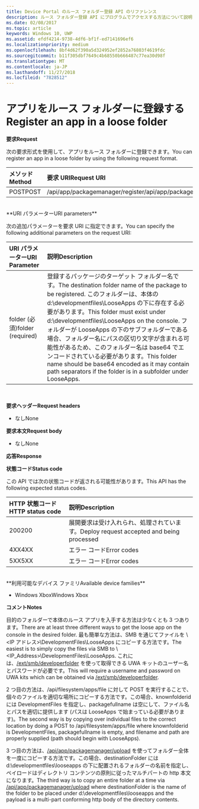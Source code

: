 ```yaml
---
title: Device Portal のルース フォルダー登録 API のリファレンス
description: ルース フォルダー登録 API にプログラムでアクセスする方法について説明します。
ms.date: 02/08/2017
ms.topic: article
keywords: Windows 10, UWP
ms.assetid: efdf4214-9738-4df6-bf1f-ed7141696ef6
ms.localizationpriority: medium
ms.openlocfilehash: 8bf4d62f390a5d324952ef2852a76803f4619fdc
ms.sourcegitcommit: b11f305dbf7649c4b68550b666487c77ea30d98f
ms.translationtype: MT
ms.contentlocale: ja-JP
ms.lasthandoff: 11/27/2018
ms.locfileid: "7828512"
---
```

# <a name="register-an-app-in-a-loose-folder"></a><span data-ttu-id="5926f-104">アプリをルース フォルダーに登録する</span><span class="sxs-lookup"><span data-stu-id="5926f-104">Register an app in a loose folder</span></span>  

**<span data-ttu-id="5926f-105">要求</span><span class="sxs-lookup"><span data-stu-id="5926f-105">Request</span></span>**

<span data-ttu-id="5926f-106">次の要求形式を使用して、アプリをルース フォルダーに登録できます。</span><span class="sxs-lookup"><span data-stu-id="5926f-106">You can register an app in a loose folder by using the following request format.</span></span>

<span data-ttu-id="5926f-107">メソッド</span><span class="sxs-lookup"><span data-stu-id="5926f-107">Method</span></span>      | <span data-ttu-id="5926f-108">要求 URI</span><span class="sxs-lookup"><span data-stu-id="5926f-108">Request URI</span></span>
:------     | :------
<span data-ttu-id="5926f-109">POST</span><span class="sxs-lookup"><span data-stu-id="5926f-109">POST</span></span> | <span data-ttu-id="5926f-110">/api/app/packagemanager/register</span><span class="sxs-lookup"><span data-stu-id="5926f-110">/api/app/packagemanager/register</span></span>
<br />
**<span data-ttu-id="5926f-111">URI パラメーター</span><span class="sxs-lookup"><span data-stu-id="5926f-111">URI parameters</span></span>**

<span data-ttu-id="5926f-112">次の追加パラメーターを要求 URI に指定できます。</span><span class="sxs-lookup"><span data-stu-id="5926f-112">You can specify the following additional parameters on the request URI:</span></span>

<span data-ttu-id="5926f-113">URI パラメーター</span><span class="sxs-lookup"><span data-stu-id="5926f-113">URI Parameter</span></span>      | <span data-ttu-id="5926f-114">説明</span><span class="sxs-lookup"><span data-stu-id="5926f-114">Description</span></span>
:------     | :-----
<span data-ttu-id="5926f-115">folder (必須)</span><span class="sxs-lookup"><span data-stu-id="5926f-115">folder (required)</span></span> | <span data-ttu-id="5926f-116">登録するパッケージのターゲット フォルダー名です。</span><span class="sxs-lookup"><span data-stu-id="5926f-116">The destination folder name of the package to be registered.</span></span> <span data-ttu-id="5926f-117">このフォルダーは、本体の d:\developmentfiles\LooseApps の下に存在する必要があります。</span><span class="sxs-lookup"><span data-stu-id="5926f-117">This folder must exist under d:\developmentfiles\LooseApps on the console.</span></span> <span data-ttu-id="5926f-118">フォルダーが LooseApps の下のサブフォルダーである場合、フォルダー名にパスの区切り文字が含まれる可能性があるため、このフォルダー名は base64 でエンコードされている必要があります。</span><span class="sxs-lookup"><span data-stu-id="5926f-118">This folder name should be base64 encoded as it may contain path separators if the folder is in a subfolder under LooseApps.</span></span>
<br />

**<span data-ttu-id="5926f-119">要求ヘッダー</span><span class="sxs-lookup"><span data-stu-id="5926f-119">Request headers</span></span>**

- <span data-ttu-id="5926f-120">なし</span><span class="sxs-lookup"><span data-stu-id="5926f-120">None</span></span>

**<span data-ttu-id="5926f-121">要求本文</span><span class="sxs-lookup"><span data-stu-id="5926f-121">Request body</span></span>**

- <span data-ttu-id="5926f-122">なし</span><span class="sxs-lookup"><span data-stu-id="5926f-122">None</span></span>

**<span data-ttu-id="5926f-123">応答</span><span class="sxs-lookup"><span data-stu-id="5926f-123">Response</span></span>**

**<span data-ttu-id="5926f-124">状態コード</span><span class="sxs-lookup"><span data-stu-id="5926f-124">Status code</span></span>**

<span data-ttu-id="5926f-125">この API では次の状態コードが返される可能性があります。</span><span class="sxs-lookup"><span data-stu-id="5926f-125">This API has the following expected status codes.</span></span>

<span data-ttu-id="5926f-126">HTTP 状態コード</span><span class="sxs-lookup"><span data-stu-id="5926f-126">HTTP status code</span></span>      | <span data-ttu-id="5926f-127">説明</span><span class="sxs-lookup"><span data-stu-id="5926f-127">Description</span></span>
:------     | :-----
<span data-ttu-id="5926f-128">200</span><span class="sxs-lookup"><span data-stu-id="5926f-128">200</span></span> | <span data-ttu-id="5926f-129">展開要求は受け入れられ、処理されています。</span><span class="sxs-lookup"><span data-stu-id="5926f-129">Deploy request accepted and being processed</span></span>
<span data-ttu-id="5926f-130">4XX</span><span class="sxs-lookup"><span data-stu-id="5926f-130">4XX</span></span> | <span data-ttu-id="5926f-131">エラー コード</span><span class="sxs-lookup"><span data-stu-id="5926f-131">Error codes</span></span>
<span data-ttu-id="5926f-132">5XX</span><span class="sxs-lookup"><span data-stu-id="5926f-132">5XX</span></span> | <span data-ttu-id="5926f-133">エラー コード</span><span class="sxs-lookup"><span data-stu-id="5926f-133">Error codes</span></span>
<br />
**<span data-ttu-id="5926f-134">利用可能なデバイス ファミリ</span><span class="sxs-lookup"><span data-stu-id="5926f-134">Available device families</span></span>**

* <span data-ttu-id="5926f-135">Windows Xbox</span><span class="sxs-lookup"><span data-stu-id="5926f-135">Windows Xbox</span></span>

**<span data-ttu-id="5926f-136">コメント</span><span class="sxs-lookup"><span data-stu-id="5926f-136">Notes</span></span>**

<span data-ttu-id="5926f-137">目的のフォルダーで本体のルース アプリを入手する方法は少なくとも 3 つあります。</span><span class="sxs-lookup"><span data-stu-id="5926f-137">There are at least three different ways to get the loose app on the console in the desired folder.</span></span> <span data-ttu-id="5926f-138">最も簡単な方法は、SMB を通じてファイルを \\<IP アドレス>\DevelopmentFiles\LooseApps にコピーする方法です。</span><span class="sxs-lookup"><span data-stu-id="5926f-138">The easiest is to simply copy the files via SMB to \\<IP_Address>\DevelopmentFiles\LooseApps.</span></span> <span data-ttu-id="5926f-139">これには、[/ext/smb/developerfolder](wdp-smb-api.md) を使って取得できる UWA キットのユーザー名とパスワードが必要です。</span><span class="sxs-lookup"><span data-stu-id="5926f-139">This will require a username and password on UWA kits which can be obtained via [/ext/smb/developerfolder](wdp-smb-api.md).</span></span> 

<span data-ttu-id="5926f-140">2 つ目の方法は、/api/filesystem/apps/file に対して POST を実行することで、個々のファイルを適切な場所にコピーする方法です。この場合、knownfolderid には DevelopmentFiles を指定し、packagefullname は空にして、ファイル名とパスを適切に提供します (パスは LooseApps で始まっている必要があります)。</span><span class="sxs-lookup"><span data-stu-id="5926f-140">The second way is by copying over individual files to the correct location by doing a POST to /api/filesystem/apps/file where knownfolderid is DevelopmentFiles, packagefullname is empty, and filename and path are properly supplied (path should begin with LooseApps).</span></span>

<span data-ttu-id="5926f-141">3 つ目の方法は、[/api/app/packagemanager/upload](wdp-folder-upload.md) を使ってフォルダー全体を一度にコピーする方法です。この場合、destinationFolder には d:\developmentfiles\looseapps の下に配置されるフォルダーの名前を指定し、ペイロードはディレクトリ コンテンツの原則に従ったマルチパートの http 本文になります。</span><span class="sxs-lookup"><span data-stu-id="5926f-141">The third way is to copy an entire folder at a time via [/api/app/packagemanager/upload](wdp-folder-upload.md) where destinationFolder is the name of the folder to be placed under d:\developmentfiles\looseapps and the payload is a multi-part conforming http body of the directory contents.</span></span>


